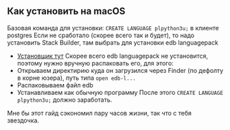 ## Как установить на macOS
Базовая команда для установки: `CREATE LANGUAGE plpython3u;` в клиенте postgres
Если не сработало (скорее всего так и будет), то надо установить Stack Builder, там выбрать для установки edb languagepack
* [Установщик тут](https://www.postgresql.org/download/macosx/)
Скорее всего edb languagepack не установится, поэтому нужно вручную распаковать его, для этого:
* Открываем директирию куда он загрузился через Finder (по дефолту в корне юзера), путь типа `open edb-l...`
* Распаковываем файл edb
* Устанавливаем как обычную программу
После этого `CREATE LANGUAGE plpython3u;` должно заработать.

Мне бы этот гайд сэкономил пару часов жизни, так что с тебя звездочка.
